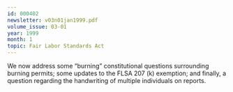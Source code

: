 ```yaml
---
id: 000402
newsletter: v03n01jan1999.pdf
volume_issue: 03-01
year: 1999
month: 1
topic: Fair Labor Standards Act
---
```


We now address some “burning” constitutional questions surrounding burning permits; some updates to the FLSA 207 (k) exemption; and finally, a question regarding the handwriting of multiple individuals on reports.